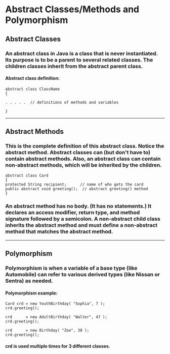 # Abstract Classes/Methods and Polymorphism
## Abstract Classes
### An abstract class in Java is a class that is never instantiated. Its purpose is to be a parent to several related classes. The children classes inherit from the abstract parent class.
#### Abstract class definition:
    abstract class ClassName
    {

    . . . . .  // definitions of methods and variables

    }
---
## Abstract Methods
### This is the complete definition of this abstract class. Notice the abstract method. Abstract classes can (but don't have to) contain abstract methods. Also, an abstract class can contain non-abstract methods, which will be inherited by the children.
    abstract class Card
    {
    protected String recipient;      // name of who gets the card
    public abstract void greeting();  // abstract greeting() method
    }

### An abstract method has no body. (It has no statements.) It declares an access modifier, return type, and method signature followed by a semicolon. A non-abstract child class inherits the abstract method and must define a non-abstract method that matches the abstract method.
---
## Polymorphism
### Polymorphism is when a variable of a base type (like Automobile) can refer to various derived types (like Nissan or Sentra) as needed.
#### Polymorphism example:
    Card crd = new YouthBirthday( "Sophia", 7 );
    crd.greeting();

    crd      = new AdultBirthday( "Walter", 47 );
    crd.greeting();

    crd      = new Birthday( "Zoe", 30 );
    crd.greeting();

#### crd is used multiple times for 3 different classes.